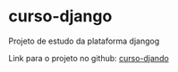 # curso-django
Projeto de estudo da plataforma djangog

Link para o projeto no github: [curso-djando](https://github.com/ogpgit/curso-django.git)